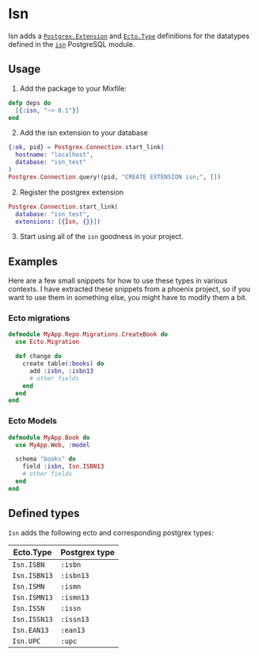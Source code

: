 # Isn

Isn adds a [`Postgrex.Extension`][1] and [`Ecto.Type`][2] definitions
for the datatypes defined in the [`isn`][3] PostgreSQL module.

## Usage

1. Add the package to your Mixfile:

```elixir
defp deps do
  [{:isn, "~> 0.1"}]
end
```

2. Add the isn extension to your database

```elixir
{:ok, pid} = Postgrex.Connection.start_link(
  hostname: "localhost",
  database: "isn_test"
)
Postgrex.Connection.query!(pid, "CREATE EXTENSION isn;", [])
```

2. Register the postgrex extension

```elixir
Postgrex.Connection.start_link(
  database: "isn_test",
  extensions: [{Isn, {}}])
```

3. Start using all of the `isn` goodness in your project.

## Examples

Here are a few small snippets for how to use these types in various
contexts. I have extracted these snippets from a phoenix project, so
if you want to use them in something else, you might have to modify them
a bit.

### Ecto migrations

```elixir
defmodule MyApp.Repo.Migrations.CreateBook do
  use Ecto.Migration

  def change do
    create table(:books) do
      add :isbn, :isbn13
      # other fields
    end
  end
end
```

### Ecto Models

```elixir
defmodule MyApp.Book do
  use MyApp.Web, :model

  schema "books" do
    field :isbn, Isn.ISBN13
    # other fields
  end
end
```

## Defined types

`Isn` adds the following ecto and corresponding postgrex types:

Ecto.Type    | Postgrex type
-------------|--------------
`Isn.ISBN`   | `:isbn`
`Isn.ISBN13` | `:isbn13`
`Isn.ISMN`   | `:ismn`
`Isn.ISMN13` | `:ismn13`
`Isn.ISSN`   | `:issn`
`Isn.ISSN13` | `:issn13`
`Isn.EAN13`  | `:ean13`
`Isn.UPC`    | `:upc`

[1]: http://hexdocs.pm/postgrex/Postgrex.Extension.html
[2]: http://hexdocs.pm/ecto/Ecto.Type.html 
[3]: http://www.postgresql.org/docs/9.4/static/isn.html
